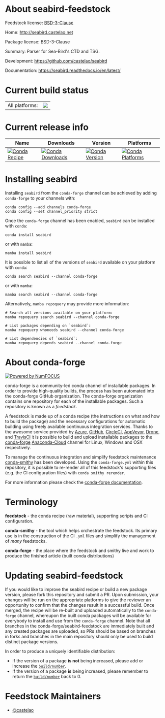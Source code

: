 About seabird-feedstock
=======================

Feedstock license: [BSD-3-Clause](https://github.com/conda-forge/seabird-feedstock/blob/main/LICENSE.txt)

Home: http://seabird.castelao.net

Package license: BSD-3-Clause

Summary: Parser for Sea-Bird's CTD and TSG.

Development: https://github.com/castelao/seabird

Documentation: https://seabird.readthedocs.io/en/latest/

Current build status
====================


<table><tr><td>All platforms:</td>
    <td>
      <a href="https://dev.azure.com/conda-forge/feedstock-builds/_build/latest?definitionId=10479&branchName=main">
        <img src="https://dev.azure.com/conda-forge/feedstock-builds/_apis/build/status/seabird-feedstock?branchName=main">
      </a>
    </td>
  </tr>
</table>

Current release info
====================

| Name | Downloads | Version | Platforms |
| --- | --- | --- | --- |
| [![Conda Recipe](https://img.shields.io/badge/recipe-seabird-green.svg)](https://anaconda.org/conda-forge/seabird) | [![Conda Downloads](https://img.shields.io/conda/dn/conda-forge/seabird.svg)](https://anaconda.org/conda-forge/seabird) | [![Conda Version](https://img.shields.io/conda/vn/conda-forge/seabird.svg)](https://anaconda.org/conda-forge/seabird) | [![Conda Platforms](https://img.shields.io/conda/pn/conda-forge/seabird.svg)](https://anaconda.org/conda-forge/seabird) |

Installing seabird
==================

Installing `seabird` from the `conda-forge` channel can be achieved by adding `conda-forge` to your channels with:

```
conda config --add channels conda-forge
conda config --set channel_priority strict
```

Once the `conda-forge` channel has been enabled, `seabird` can be installed with `conda`:

```
conda install seabird
```

or with `mamba`:

```
mamba install seabird
```

It is possible to list all of the versions of `seabird` available on your platform with `conda`:

```
conda search seabird --channel conda-forge
```

or with `mamba`:

```
mamba search seabird --channel conda-forge
```

Alternatively, `mamba repoquery` may provide more information:

```
# Search all versions available on your platform:
mamba repoquery search seabird --channel conda-forge

# List packages depending on `seabird`:
mamba repoquery whoneeds seabird --channel conda-forge

# List dependencies of `seabird`:
mamba repoquery depends seabird --channel conda-forge
```


About conda-forge
=================

[![Powered by
NumFOCUS](https://img.shields.io/badge/powered%20by-NumFOCUS-orange.svg?style=flat&colorA=E1523D&colorB=007D8A)](https://numfocus.org)

conda-forge is a community-led conda channel of installable packages.
In order to provide high-quality builds, the process has been automated into the
conda-forge GitHub organization. The conda-forge organization contains one repository
for each of the installable packages. Such a repository is known as a *feedstock*.

A feedstock is made up of a conda recipe (the instructions on what and how to build
the package) and the necessary configurations for automatic building using freely
available continuous integration services. Thanks to the awesome service provided by
[Azure](https://azure.microsoft.com/en-us/services/devops/), [GitHub](https://github.com/),
[CircleCI](https://circleci.com/), [AppVeyor](https://www.appveyor.com/),
[Drone](https://cloud.drone.io/welcome), and [TravisCI](https://travis-ci.com/)
it is possible to build and upload installable packages to the
[conda-forge](https://anaconda.org/conda-forge) [Anaconda-Cloud](https://anaconda.org/)
channel for Linux, Windows and OSX respectively.

To manage the continuous integration and simplify feedstock maintenance
[conda-smithy](https://github.com/conda-forge/conda-smithy) has been developed.
Using the ``conda-forge.yml`` within this repository, it is possible to re-render all of
this feedstock's supporting files (e.g. the CI configuration files) with ``conda smithy rerender``.

For more information please check the [conda-forge documentation](https://conda-forge.org/docs/).

Terminology
===========

**feedstock** - the conda recipe (raw material), supporting scripts and CI configuration.

**conda-smithy** - the tool which helps orchestrate the feedstock.
                   Its primary use is in the construction of the CI ``.yml`` files
                   and simplify the management of *many* feedstocks.

**conda-forge** - the place where the feedstock and smithy live and work to
                  produce the finished article (built conda distributions)


Updating seabird-feedstock
==========================

If you would like to improve the seabird recipe or build a new
package version, please fork this repository and submit a PR. Upon submission,
your changes will be run on the appropriate platforms to give the reviewer an
opportunity to confirm that the changes result in a successful build. Once
merged, the recipe will be re-built and uploaded automatically to the
`conda-forge` channel, whereupon the built conda packages will be available for
everybody to install and use from the `conda-forge` channel.
Note that all branches in the conda-forge/seabird-feedstock are
immediately built and any created packages are uploaded, so PRs should be based
on branches in forks and branches in the main repository should only be used to
build distinct package versions.

In order to produce a uniquely identifiable distribution:
 * If the version of a package **is not** being increased, please add or increase
   the [``build/number``](https://docs.conda.io/projects/conda-build/en/latest/resources/define-metadata.html#build-number-and-string).
 * If the version of a package **is** being increased, please remember to return
   the [``build/number``](https://docs.conda.io/projects/conda-build/en/latest/resources/define-metadata.html#build-number-and-string)
   back to 0.

Feedstock Maintainers
=====================

* [@castelao](https://github.com/castelao/)


<!-- dummy commit to enable rerendering -->

